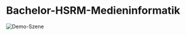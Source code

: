 Bachelor-HSRM-Medieninformatik
==============================

<img src="https://raw.github.com/kroell/hsrm-mi-6semester-gencg/master/raytracer/img_export/raytracer_scene.png" title="Demo-Szene"> </img>
